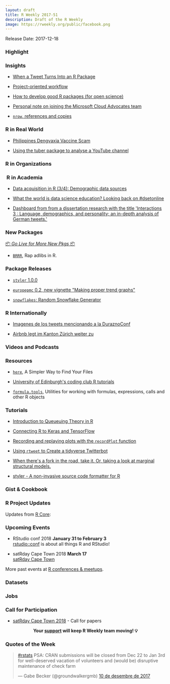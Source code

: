 ```yaml
---
layout: draft
title: R Weekly 2017-51
description: Draft of the R Weekly
image: https://rweekly.org/public/facebook.png
---
```


Release Date: 2017-12-18

###  Highlight



### Insights

+ [When a Tweet Turns Into an R Package](http://blog.sellorm.com/2017/12/10/when-a-tweet-turns-into-an-r-package/)

+ [Project-oriented workflow](https://www.tidyverse.org/articles/2017/12/workflow-vs-script/)

+ [How to develop good R packages (for open science)](http://www.masalmon.eu/2017/12/11/goodrpackages/)

+ [Personal note on joining the Microsoft Cloud Advocates team](http://blog.revolutionanalytics.com/2017/12/cloud-advocate.html)

+ [`nrow`, references and copies ](https://statisfaction.wordpress.com/2017/12/10/nrow-references-and-copies/)

### R in Real World

+ [Philippines Dengvaxia Vaccine Scam](https://brennonborbon.wordpress.com/2017/12/12/philippines-dengvaxia-vaccine-scam/)

+ [Using the tuber package to analyse a YouTube channel](https://insightr.wordpress.com/2017/12/11/using-the-tuber-package-to-analyse-a-youtube-channel/)

###  R in Organizations



###  R in Academia

+ [Data acquisition in R (3/4): Demographic data sources](https://ikashnitsky.github.io/2017/data-acquisition-three/)

+ [What the world is data science education? Looking back on #dsetonline](https://jrosen48.github.io/blog/what-the-world-is-data-science-education-looking-back-on-dsetonline/)

+ [Dashboard from from a dissertation research with the title 'Interactions 3 : Language, demographics, and personality; an in-depth analysis of German tweets.' ](https://primesty.shinyapps.io/diss_dashboard/)

###  New Packages

<p class="added-hostname"><a href="https://rweekly.org/live" target="_blank" class="externalLink">📦 <i>Go Live for More New Pkgs</i> 📦</a></p>

+ [`BRRR`](https://github.com/brooke-watson/BRRR), Rap adlibs in R. 


### Package Releases

+ [`styler` 1.0.0](https://cran.r-project.org/web/packages/styler/index.html)

+ [`europepmc` 0.2, new vignette "Making proper trend graphs"](https://cran.r-project.org/web/packages/europepmc/vignettes/evergreenreviewgraphs.html)

+ [`snowflakes`: Random Snowflake Generator](https://cran.r-project.org/web/packages/snowflakes/index.html)

###  R Internationally

+ [Imagenes de los tweets mencionando a la DuraznoConf](https://github.com/d4tagirl/DuraznoConfMentions)

+ [Airbnb legt im Kanton Zürich weiter zu](https://statistik.zh.ch/internet/justiz_inneres/statistik/de/aktuell/mitteilungen/2017/airbnb2017.html)


###  Videos and Podcasts




###  Resources

+ [`here`](https://krlmlr.github.io/here/), A Simpler Way to Find Your Files

+ [University of Edinburgh's coding club R tutorials](https://ourcodingclub.github.io/tutorials/)

+ [`formula.tools`](https://github.com/decisionpatterns/formula.tools), Utilities for working with formulas, expressions, calls and other R objects 

###  Tutorials


+ [Introduction to Queueuing Theory in R](https://roh.engineering/post/mmc-queues/)

+ [Connecting R to Keras and TensorFlow ](https://rviews.rstudio.com/2017/12/11/r-and-tensorflow/?utm_content=bufferdd9c3&utm_medium=social&utm_source=twitter.com&utm_campaign=buffer)

+ [Recording and replaying plots with the `recordPlot` function](http://clarkrichards.org/r/graphics/plot/rmd/2017/12/11/recording-plots/)

+ [Using `rtweet` to Create a tidyverse Twitterbot](https://www.wjakethompson.com/post/tidyverse-tweets/)

+ [When there's a fork in the road, take it. Or, taking a look at marginal structural models.](https://www.rdatagen.net/post/when-a-covariate-is-a-confounder-and-a-mediator/)

+ [styler - A non-invasive source code formatter for R](https://lorenzwalthert.github.io/stylerpost/)

### Gist & Cookbook


<!--<div class="post-more-begin"></div><div class="post-more-end"></div>-->


###  R Project Updates

Updates from [R Core](http://developer.r-project.org/blosxom.cgi/R-devel/NEWS):




###  Upcoming Events

+ RStudio conf 2018 **January 31 to February 3** <br />
[rstudio::conf](https://www.rstudio.com/conference/) is about all things R and RStudio!

+ satRday Cape Town 2018 **March 17** <br />
[satRday Cape Town](http://capetown2018.satrdays.org/)

<!-- + R/Finance 2018 **June 1 and 2** <br />
[Applied Finance with R](http://www.rinfinance.com).

+ [CascadiaRConf](https://cascadiarconf.com/) **June 2, 2018**
Portland, OR, US

+ [7eme Rencontres R](https://r2018-rennes.sciencesconf.org/)  **5 & 6 July 2018** <br />
Rennes - Agrocampus

+ useR! 2018 **July 10, 2018** <br />
The annual useR! conference is the main meeting of the international R user and developer community. -->

More past events at [R conferences & meetups](https://conf.rweekly.org).

### Datasets



### Jobs



###  Call for Participation

+ [satRday Cape Town 2018](http://capetown2018.satrdays.org/#callforpapers) - Call for papers

<p class="hide-support added-hostname support-rweekly" style="text-align: center;font-weight: bold;">Your <a class="non-visited externalLink" href="https://www.patreon.com/rweekly" onclick="pas(this)">support</a> will keep R Weekly team moving! 💡</p>

###  Quotes of the Week

<blockquote class="twitter-tweet" data-lang="ca"><p lang="en" dir="ltr"><a href="https://twitter.com/hashtag/rstats?src=hash&amp;ref_src=twsrc%5Etfw">#rstats</a> PSA: CRAN submissions will be closed from Dec 22 to Jan 3rd for well-deserved vacation of volunteers and (would be) disruptive maintenance of check farm</p>&mdash; Gabe Becker (@groundwalkergmb) <a href="https://twitter.com/groundwalkergmb/status/939922115007954944?ref_src=twsrc%5Etfw">10 de desembre de 2017</a></blockquote>


